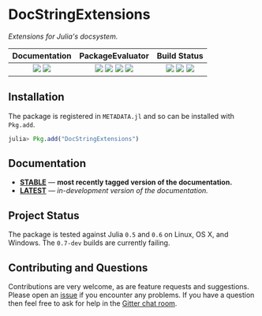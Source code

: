# DocStringExtensions

*Extensions for Julia's docsystem.*

| **Documentation**                                                               | **PackageEvaluator**                                            | **Build Status**                                                                                |
|:-------------------------------------------------------------------------------:|:---------------------------------------------------------------:|:-----------------------------------------------------------------------------------------------:|
| [![][docs-stable-img]][docs-stable-url] [![][docs-latest-img]][docs-latest-url] | [![][pkg-0.4-img]][pkg-0.4-url] [![][pkg-0.5-img]][pkg-0.5-url] [![][pkg-0.6-img]][pkg-0.6-url] [![][pkg-0.7-img]][pkg-0.7-url] | [![][travis-img]][travis-url] [![][appveyor-img]][appveyor-url] [![][codecov-img]][codecov-url] |

## Installation

The package is registered in `METADATA.jl` and so can be installed with `Pkg.add`.

```julia
julia> Pkg.add("DocStringExtensions")
```

## Documentation

- [**STABLE**][docs-stable-url] &mdash; **most recently tagged version of the documentation.**
- [**LATEST**][docs-latest-url] &mdash; *in-development version of the documentation.*

## Project Status

The package is tested against Julia `0.5` and `0.6` on Linux, OS X, and Windows. The `0.7-dev` builds are currently failing.

## Contributing and Questions

Contributions are very welcome, as are feature requests and suggestions. Please open an [issue][issues-url] if you encounter any problems. If you have a question then feel free to ask for help in the [Gitter chat room][gitter-url].

[gitter-url]: https://gitter.im/juliadocs/users

[docs-latest-img]: https://img.shields.io/badge/docs-latest-blue.svg
[docs-latest-url]: https://juliadocs.github.io/DocStringExtensions.jl/latest

[docs-stable-img]: https://img.shields.io/badge/docs-stable-blue.svg
[docs-stable-url]: https://juliadocs.github.io/DocStringExtensions.jl/stable

[travis-img]: https://travis-ci.org/JuliaDocs/DocStringExtensions.jl.svg?branch=master
[travis-url]: https://travis-ci.org/JuliaDocs/DocStringExtensions.jl

[appveyor-img]: https://ci.appveyor.com/api/projects/status/7bixd69chxps91wx/branch/master?svg=true
[appveyor-url]: https://ci.appveyor.com/project/JuliaDocs/docstringextensions-jl/branch/master

[codecov-img]: https://codecov.io/gh/JuliaDocs/DocStringExtensions.jl/branch/master/graph/badge.svg
[codecov-url]: https://codecov.io/gh/JuliaDocs/DocStringExtensions.jl

[issues-url]: https://github.com/JuliaDocs/DocStringExtensions.jl/issues

[pkg-0.4-img]: http://pkg.julialang.org/badges/DocStringExtensions_0.4.svg
[pkg-0.4-url]: http://pkg.julialang.org/?pkg=DocStringExtensions?ver=0.4
[pkg-0.5-img]: http://pkg.julialang.org/badges/DocStringExtensions_0.5.svg
[pkg-0.5-url]: http://pkg.julialang.org/?pkg=DocStringExtensions?ver=0.5
[pkg-0.6-img]: http://pkg.julialang.org/badges/DocStringExtensions_0.6.svg
[pkg-0.6-url]: http://pkg.julialang.org/?pkg=DocStringExtensions?ver=0.6
[pkg-0.7-img]: http://pkg.julialang.org/badges/DocStringExtensions_0.7.svg
[pkg-0.7-url]: http://pkg.julialang.org/?pkg=DocStringExtensions?ver=0.7
